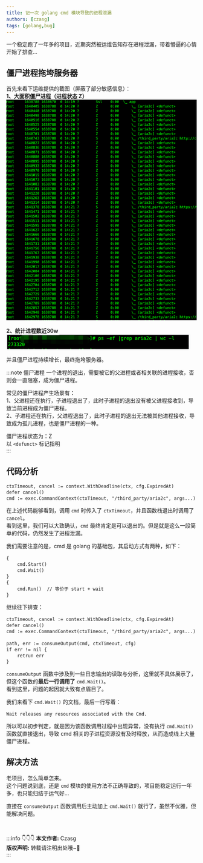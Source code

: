 ```yaml
---
title: 记一次 golang cmd 模块导致的进程泄漏
authors: [czasg]
tags: [golang,bug]
---
```


一个稳定跑了一年多的项目，近期突然被运维告知存在进程泄漏，带着懵逼的心情开始了排查...

<!--truncate-->

## 僵尸进程拖垮服务器
首先来看下运维提供的截图（屏蔽了部分敏感信息）：   
**1、大面积僵尸进程（进程状态 Z）**  
![](./进程泄漏1.png)  

**2、统计进程数近30w**  
![](./进程泄漏2.png)  

并且僵尸进程持续增长，最终拖垮服务器。

:::note 僵尸进程
一个进程的退出，需要被它的父进程或者相关联的进程接收，否则会一直阻塞，成为僵尸进程。

常见的僵尸进程产生场景有：   
1、父进程还在执行，子进程退出了，此时子进程的退出没有被父进程接收到，导致当前进程成为僵尸进程。    
2、子进程还在执行，父进程退出了，此时子进程的退出无法被其他进程接收，导致成为孤儿进程，也是僵尸进程的一种。     

僵尸进程状态为：Z  
以 `<defunct>` 标记指明    
:::

## 代码分析
```golang title="调用 cmd 模块"
ctxTimeout, cancel := context.WithDeadline(ctx, cfg.ExpiredAt)
defer cancel()
cmd := exec.CommandContext(ctxTimeout, "/third_party/aria2c", args...)
```
在上述代码能够看到，调用 `cmd` 时传入了 `ctxTimeout`，并且函数栈退出时调用了 `cancel`。  
看到这里，我们可以大致确认，`cmd` 最终肯定是可以退出的。但是就是这么一段简单的代码，仍然发生了进程泄漏。

我们需要注意的是，cmd 是 golang 的基础包，其启动方式有两种，如下：
```golang title="cmd 启动方法"
{
    cmd.Start()
    cmd.Wait()
}
{
    cmd.Run()  // 等价于 start + wait
}
```

继续往下排查：
```golang
ctxTimeout, cancel := context.WithDeadline(ctx, cfg.ExpiredAt)
defer cancel()
cmd := exec.CommandContext(ctxTimeout, "/third_party/aria2c", args...)

path, err := consumeOutput(cmd, ctxTimeout, cfg)
if err != nil {
    retrun err
}
```
`consumeOutput` 函数中涉及到一些日志输出的读取与分析，这里就不具体展示了，但这个函数的**最后一行调用了** `cmd.Wait()`。   
看到这里，问题的起因就大致有点眉目了。

我们来看下 `cmd.Wait()` 的文档，最后一行写着：
```text
Wait releases any resources associated with the Cmd.
```
所以可以初步判定，就是因为该函数调用过程中出现异常，没有执行 `cmd.Wait()` 函数就直接退出，导致 cmd 相关的子进程资源没有及时释放，从而造成线上大量僵尸进程。

## 解决方法
老项目，怎么简单怎来。  
这个问题说到底，还是 `cmd` 模块的使用方法不正确导致的，项目能稳定运行一年多，也只能归结于运气好...

直接在 `consumeOutput` 函数调用后主动加上 `cmd.Wait()` 就行了，虽然不优雅，但能解决问题。

<br/>

:::info 👇👇👇
**本文作者:** Czasg     
**版权声明:** 转载请注明出处哦~👮‍    
:::
